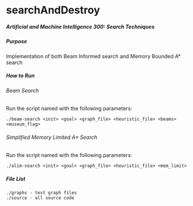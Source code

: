 # searchAndDestroy

##### Artificial and Machine Intelligence 300: Search Techniques

##### Purpose

Implementation of both Beam Informed search and Memory Bounded A* search

##### How to Run

###### Beam Search

Run the script named with the following parameters:

```
./beam-search <init> <goal> <graph_file> <heuristic_file> <beams> <museum_flag>
```


###### Simplified Memory Limited A* Search

Run the script named with the following parameters:

```
./alim-search <init> <goal> <graph_file> <heuristic_file> <mem_limit>
```

##### File List

```
./graphs - test graph files
./source - all source code 
```

